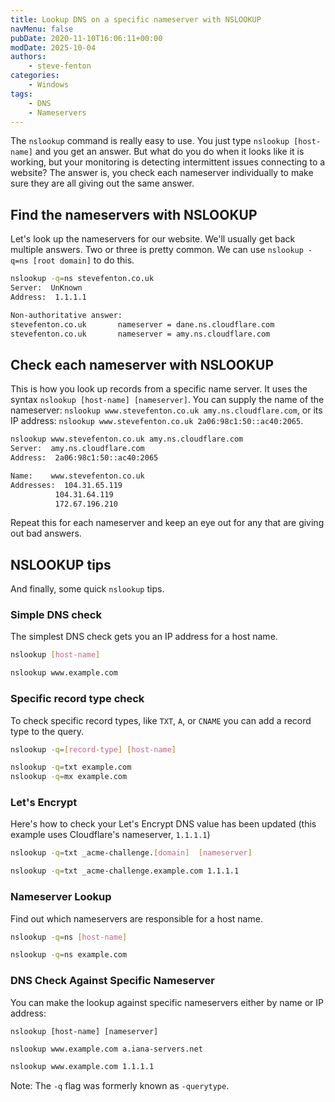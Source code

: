 ```yaml
---
title: Lookup DNS on a specific nameserver with NSLOOKUP
navMenu: false
pubDate: 2020-11-10T16:06:11+00:00
modDate: 2025-10-04
authors:
    - steve-fenton
categories:
    - Windows
tags:
    - DNS
    - Nameservers
---
```


The `nslookup` command is really easy to use. You just type `nslookup [host-name]` and you get an answer. But what do you do when it looks like it is working, but your monitoring is detecting intermittent issues connecting to a website? The answer is, you check each nameserver individually to make sure they are all giving out the same answer.

## Find the nameservers with NSLOOKUP

Let's look up the nameservers for our website. We'll usually get back multiple answers. Two or three is pretty common. We can use `nslookup -q=ns [root domain]` to do this.

```bash
nslookup -q=ns stevefenton.co.uk
Server:  UnKnown
Address:  1.1.1.1

Non-authoritative answer:
stevefenton.co.uk       nameserver = dane.ns.cloudflare.com
stevefenton.co.uk       nameserver = amy.ns.cloudflare.com
```

## Check each nameserver with NSLOOKUP

This is how you look up records from a specific name server. It uses the syntax `nslookup [host-name] [nameserver]`. You can supply the name of the nameserver: `nslookup www.stevefenton.co.uk amy.ns.cloudflare.com`, or its IP address: `nslookup www.stevefenton.co.uk 2a06:98c1:50::ac40:2065`.

```bash
nslookup www.stevefenton.co.uk amy.ns.cloudflare.com
Server:  amy.ns.cloudflare.com
Address:  2a06:98c1:50::ac40:2065

Name:    www.stevefenton.co.uk
Addresses:  104.31.65.119
          104.31.64.119
          172.67.196.210
```

Repeat this for each nameserver and keep an eye out for any that are giving out bad answers.

## NSLOOKUP tips

And finally, some quick `nslookup` tips.

### Simple DNS check

The simplest DNS check gets you an IP address for a host name.

```bash
nslookup [host-name]
```

```bash
nslookup www.example.com
```

### Specific record type check

To check specific record types, like `TXT`, `A`, or `CNAME` you can add a record type to the query.

```bash
nslookup -q=[record-type] [host-name]
```

```bash
nslookup -q=txt example.com
nslookup -q=mx example.com
```

### Let's Encrypt

Here's how to check your Let's Encrypt DNS value has been updated (this example uses Cloudflare's nameserver, `1.1.1.1`)

```bash
nslookup -q=txt _acme-challenge.[domain]  [nameserver]
```

```bash
nslookup -q=txt _acme-challenge.example.com 1.1.1.1
```

### Nameserver Lookup

Find out which nameservers are responsible for a host name.

```bash
nslookup -q=ns [host-name]
```

```bash
nslookup -q=ns example.com
```

### DNS Check Against Specific Nameserver

You can make the lookup against specific nameservers either by name or IP address:

```~~bash~~
nslookup [host-name] [nameserver]
```

```bash
nslookup www.example.com a.iana-servers.net
```

```bash
nslookup www.example.com 1.1.1.1
```

Note: The `-q` flag was formerly known as `-querytype`.
